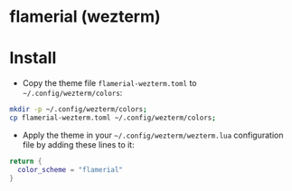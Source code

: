 # flamerial (wezterm)

# Install

- Copy the theme file `flamerial-wezterm.toml` to `~/.config/wezterm/colors`:

```sh
mkdir -p ~/.config/wezterm/colors;
cp flamerial-wezterm.toml ~/.config/wezterm/colors;
```

- Apply the theme in your `~/.config/wezterm/wezterm.lua` configuration file
  by adding these lines to it:

```lua
return {
  color_scheme = "flamerial"
}
```

